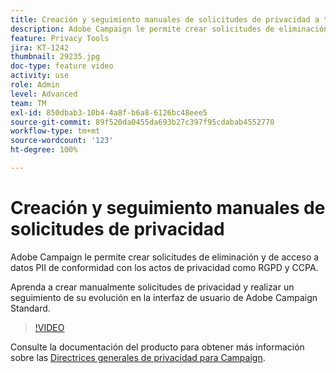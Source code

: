 ```yaml
---
title: Creación y seguimiento manuales de solicitudes de privacidad a través de la interfaz de usuario de Adobe Campaign
description: Adobe Campaign le permite crear solicitudes de eliminación y de acceso a datos PII de conformidad con los actos de privacidad como RGPD y CCPA. Aprenda a crear manualmente solicitudes de privacidad y realizar un seguimiento de su evolución en la interfaz de usuario de Adobe Campaign Standard.
feature: Privacy Tools
jira: KT-1242
thumbnail: 29235.jpg
doc-type: feature video
activity: use
role: Admin
level: Advanced
team: TM
exl-id: 850dbab3-10b4-4a8f-b6a8-6126bc48eee5
source-git-commit: 89f520da0455da693b27c397f95cdabab4552770
workflow-type: tm+mt
source-wordcount: '123'
ht-degree: 100%

---
```


# Creación y seguimiento manuales de solicitudes de privacidad

Adobe Campaign le permite crear solicitudes de eliminación y de acceso a datos PII de conformidad con los actos de privacidad como RGPD y CCPA.

Aprenda a crear manualmente solicitudes de privacidad y realizar un seguimiento de su evolución en la interfaz de usuario de Adobe Campaign Standard.

>[!VIDEO](https://video.tv.adobe.com/v/29235?quality=12&learn=on)

Consulte la documentación del producto para obtener más información sobre las [Directrices generales de privacidad para Campaign](https://experienceleague.adobe.com/docs/campaign-standard/using/getting-started/privacy/privacy-management.html?lang=es).
